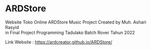 # ARDStore
Website Toko Online ARDStore Music Project Created by Muh. Ashari Rasyid \
in Final Project Programming Tadulako Batch Rover Tahun 2022

Link Website : https://ardcreator.github.io/ARDStore/
